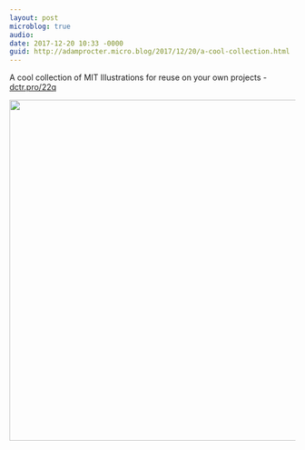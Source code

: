 ```yaml
---
layout: post
microblog: true
audio: 
date: 2017-12-20 10:33 -0000
guid: http://adamprocter.micro.blog/2017/12/20/a-cool-collection.html
---
```

A cool collection of MIT Illustrations for reuse on your own projects - [dctr.pro/22q](http://dctr.pro/22q) 

<img src="http://discursive.adamprocter.co.uk/uploads/2017/325f882d2f.jpg" width="600" height="600" />
